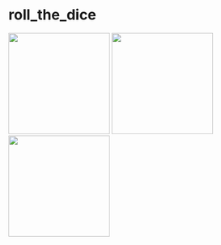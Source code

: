 # roll_the_dice


<p float="left">
  <img src="https://user-images.githubusercontent.com/83113128/182444761-b4f294ba-ab2d-4a2d-bc69-cf53102b4b5a.jpg" width=200>
  <img src="https://user-images.githubusercontent.com/83113128/182442537-9e77c8ca-0d3d-43d2-a8e6-9e186f226b84.jpg" width=200>
  <img src="https://user-images.githubusercontent.com/83113128/182444595-1c1d063b-07ad-43cb-a4f2-c33620a3c296.jpg" width=200>
</p>
